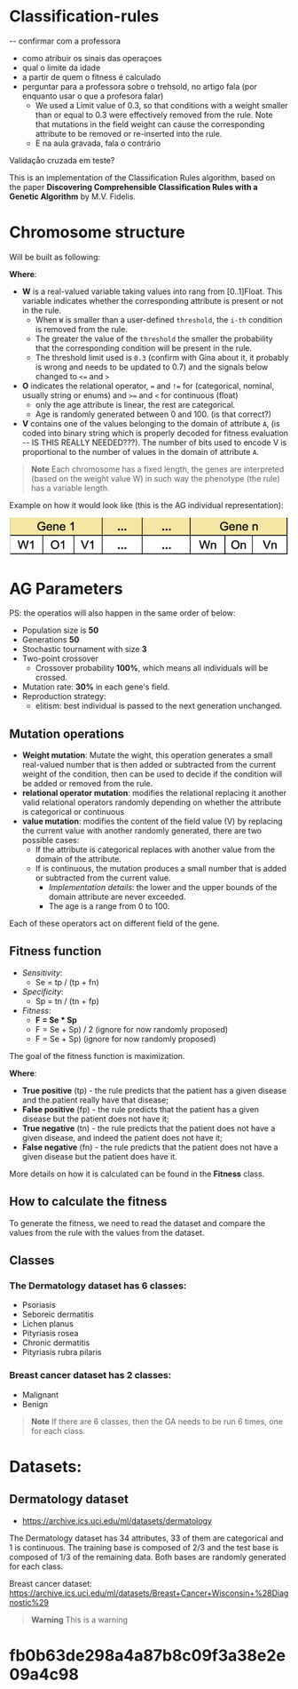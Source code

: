 # Classification-rules

-- 
confirmar com a professora
- como atribuir os sinais das operaçoes
- qual o limite da idade
- a partir de quem o fitness é calculado
- perguntar para a professora sobre o trehsold, no artigo fala (por enquanto usar o que a profesora falar)
  - We used a Limit value of 0.3, so that conditions with a weight smaller than or equal to 0.3
    were effectively removed from the rule. Note that mutations in the field weight can cause the corresponding 
    attribute to be removed or re-inserted into the rule.
  - E na aula gravada, fala o contrário




Validaçåo cruzada em teste?


This is an implementation of the Classification Rules algorithm, based on the paper **Discovering Comprehensible Classification Rules with a Genetic Algorithm**
by M.V. Fidelis.

# Chromosome structure

Will be built as following:

**Where**:
 - **W** is a real-valued variable taking values into rang from [0..1]Float. This variable indicates whether the 
   corresponding attribute is present or not in the rule.
   - When `W` is smaller than a user-defined `threshold`, the `i-th` condition is removed from the rule.
   - The greater the value of the `threshold`  the smaller the probability that the corresponding condition will be 
     present in the rule. 
   - The threshold limit used is `0.3` (confirm with Gina about it, it probably is wrong and needs to be updated to 0.7)
     and the signals below changed to `<=` and `>` 
 - **O** indicates the relational operator, `=` and `!=` for (categorical, nominal, usually string or enums) and `>=` and `<` for continuous (float)
   - only the age attribute is linear, the rest are categorical.
   - Age is randomly generated between 0 and 100. (is that correct?)
 - **V** contains one of the values belonging to the domain of attribute `A`, (is coded into binary string which is properly 
   decoded for fitness evaluation -- IS THIS REALLY NEEDED???). The number of bits used to encode V is proportional to the number of values in the
   domain of attribute `A`.

> **Note**
> Each chromosome has a fixed length, the genes are interpreted (based on the weight value W) in such
> way the phenotype (the rule) has a variable length.

Example on how it would look like (this is the AG individual representation): 

![Chromosome base structure](images/chromosome-structure.png "Chromosome base structure")

# AG Parameters
PS: the operatios will also happen in the same order of below:
- Population size is **50**
- Generations **50**
- Stochastic tournament with size **3**
- Two-point crossover
  - Crossover probability **100%**, which means all individuals will be crossed.
- Mutation rate: **30%** in each gene's field.
- Reproduction strategy:
  - elitism: best individual is passed to the next generation unchanged.



## Mutation operations

- **Weight mutation**: Mutate the wight, this operation generates a small real-valued number that is then added
  or subtracted from the current weight of the condition, then can be used to decide if the condition will be added 
  or removed from the rule.
- **relational operator mutation**: modifies the relational replacing it another valid relational operators randomly 
  depending on whether the attribute is categorical or continuous
- **value mutation**: modifies the content of the field value (V) by replacing the current value with another randomly 
  generated, there are two possible cases:
  - If the attribute is categorical replaces with another value from the domain of the attribute.
  - If is continuous, the mutation produces a small number that is added or subtracted from the current value.
    - _Implementation details_: the lower and the upper bounds of the domain attribute are never exceeded.
    - The age is a range from 0 to 100. 

Each of these operators act on different field of the gene.


## Fitness function

- _Sensitivity_:
  - Se = tp / (tp + fn)
- _Specificity_:
  - Sp = tn / (tn + fp)
- _Fitness_:
  - **F = Se * Sp**
  - F = Se + Sp) / 2 (ignore for now randomly proposed)
  - F = Se + Sp) (ignore for now randomly proposed)

The goal of the fitness function is maximization.

**Where**:

- **True positive** (tp) - the rule predicts that the patient has a given disease and the.patient really have that disease;
- **False positive** (fp) - the rule predicts that the patient has a given disease but the patient does not have it;
- **True negative** (tn) - the rule predicts that the patient does not have a given disease, and indeed the patient does not have it;
- **False negative** (fn) - the rule predicts that the patient does not have a given disease but the patient does have it.

More details on how it is calculated can be found in the **Fitness** class.

## How to calculate the fitness

To generate the fitness, we need to read the dataset and compare the values from the rule with the values from the dataset.


## Classes

### The Dermatology dataset has 6 classes:
- Psoriasis
- Seboreic dermatitis
- Lichen planus
- Pityriasis rosea
- Chronic dermatitis
- Pityriasis rubra pilaris


### Breast cancer dataset has 2 classes:
- Malignant
- Benign


> **Note**
> If there are 6 classes, then the GA needs to be run 6 times, one for each class.


# Datasets:



## Dermatology dataset
- https://archive.ics.uci.edu/ml/datasets/dermatology

The Dermatology dataset has 34 attributes, 33 of them are categorical and 1 is continuous.
The training base is composed of 2/3 and the test base is composed of 1/3 of the remaining data.
Both bases are randomly generated for each class.


Breast cancer dataset: https://archive.ics.uci.edu/ml/datasets/Breast+Cancer+Wisconsin+%28Diagnostic%29


> **Warning**
> This is a warning

# fb0b63de298a4a87b8c09f3a38e2e09a4c98
